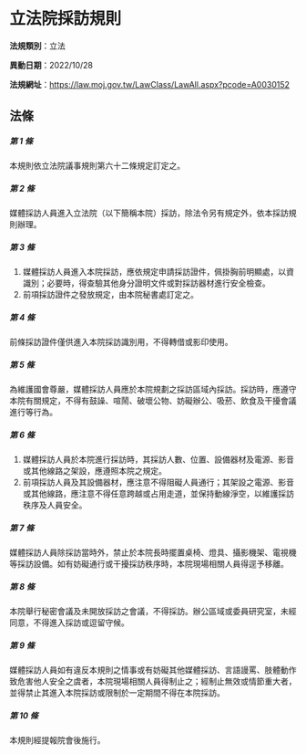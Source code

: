 # 立法院採訪規則

**法規類別**：立法

**異動日期**：2022/10/28  

**法規網址**：https://law.moj.gov.tw/LawClass/LawAll.aspx?pcode=A0030152





## 法條
##### 第 1 條
本規則依立法院議事規則第六十二條規定訂定之。

##### 第 2 條
媒體採訪人員進入立法院（以下簡稱本院）採訪，除法令另有規定外，依本採訪規則辦理。

##### 第 3 條
1. 媒體採訪人員進入本院採訪，應依規定申請採訪證件，佩掛胸前明顯處，以資識別；必要時，得查驗其他身分證明文件或對採訪器材進行安全檢查。
1. 前項採訪證件之發放規定，由本院秘書處訂定之。

##### 第 4 條
前條採訪證件僅供進入本院採訪識別用，不得轉借或影印使用。

##### 第 5 條
為維護國會尊嚴，媒體採訪人員應於本院規劃之採訪區域內採訪。採訪時，應遵守本院有關規定，不得有鼓譟、喧鬧、破壞公物、妨礙辦公、吸菸、飲食及干擾會議進行等行為。

##### 第 6 條
1. 媒體採訪人員於本院進行採訪時，其採訪人數、位置、設備器材及電源、影音或其他線路之架設，應遵照本院之規定。
1. 前項採訪人員及其設備器材，應注意不得阻礙人員通行；其架設之電源、影音或其他線路，應注意不得任意跨越或占用走道，並保持動線淨空，以維護採訪秩序及人員安全。

##### 第 7 條
媒體採訪人員除採訪當時外，禁止於本院長時擺置桌椅、燈具、攝影機架、電視機等採訪設備。如有妨礙通行或干擾採訪秩序時，本院現場相關人員得逕予移離。

##### 第 8 條
本院舉行秘密會議及未開放採訪之會議，不得採訪。辦公區域或委員研究室，未經同意，不得進入採訪或逗留守候。

##### 第 9 條
媒體採訪人員如有違反本規則之情事或有妨礙其他媒體採訪、言語謾罵、肢體動作致危害他人安全之虞者，本院現場相關人員得制止之；經制止無效或情節重大者，並得禁止其進入本院採訪或限制於一定期間不得在本院採訪。

##### 第 10 條
本規則經提報院會後施行。


